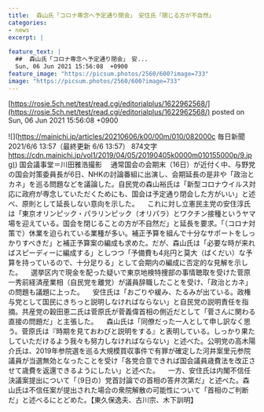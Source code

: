 ```yaml
---
title:  森山氏「コロナ専念へ予定通り閉会」　安住氏「閉じる方が不自然」  
categories:
- news
excerpt: |
  
feature_text: |
  ##  森山氏「コロナ専念へ予定通り閉会」　安...
  Sun, 06 Jun 2021 15:56:08  +0900
feature_image: "https://picsum.photos/2560/600?image=733"
image: "https://picsum.photos/2560/600?image=733"
---
```


[https://rosie.5ch.net/test/read.cgi/editorialplus/1622962568/](https://rosie.5ch.net/test/read.cgi/editorialplus/1622962568/)
posted on Sun, 06 Jun 2021 15:56:08  +0900

<!--more-->

![](https://mainichi.jp/articles/20210606/k00/00m/010/082000c 毎日新聞 2021/6/6 13:57（最終更新 6/6 13:57） 874文字 [https://cdn.mainichi.jp/vol1/2019/04/05/20190405k0000m010155000p/9.jpg)](https://cdn.mainichi.jp/vol1/2019/04/05/20190405k0000m010155000p/9.jpg)) 国会議事堂＝川田雅浩撮影 　通常国会の会期末（16日）が近付く中、与野党の国会対策委員長が6日、NHKの討論番組に出演し、会期延長の是非や「政治とカネ」を巡る問題などを議論した。自民党の森山裕氏は「新型コロナウイルス対応に政府が専念していただくためにも、国会は予定通り閉会した方がいい」と述べ、原則として延長しない意向を示した。 　これに対し立憲民主党の安住淳氏は「東京オリンピック・パラリンピック（オリパラ）とワクチン接種というヤマ場を迎えている。国会を閉じることの方が不自然だ」と延長を要求。「（コロナ対策で）休業を迫られている業種が多い。補正予算を組んで十分なサポートをしっかりすべきだ」と補正予算案の編成も求めた。だが、森山氏は「必要な時が来ればスピーディーに編成する」としつつ「予備費も4兆円と莫大（ばくだい）な予算を持っているので、十分足りる」として会期内の編成に否定的な見解を示した。 　選挙区内で現金を配った疑いで東京地検特捜部の事情聴取を受けた菅原一秀前経済産業相（自民党を離党）が議員辞職したことを受け、「政治とカネ」の問題も議題に上った。 　安住氏は「おごりや緩み、たるみが出ている。政権与党として国民にきちっと説明しなければならない」と自民党の説明責任を指摘。共産党の穀田恵二氏は菅原氏が菅義偉首相の側近だとして「菅さんに関わる直接の問題だ」と主張した。 　森山氏は「同僚だった一人として申し訳なく思う。菅原氏は『時期を見ておわびと説明をする』と表明している。しっかり果たしていただけるよう我々も努力しなければならない」と述べた。公明党の高木陽介氏は、2019年参院選を巡る大規模買収事件で有罪が確定した河井案里元参院議員が当選無効となったことを受け「各党合意できれば国会議員歳費法を改正させて歳費を返還できるようにしたい」と述べた。 　一方、安住氏は内閣不信任決議案提出について「（9日の）党首討論での首相の答弁次第だ」と述べた。森山氏は不信任案が提出された場合の衆院解散の可能性について「首相のご判断だ」と述べるにとどめた。【東久保逸夫、古川宗、木下訓明】
